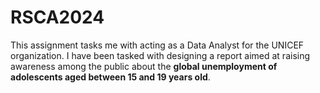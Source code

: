# RSCA2024
This assignment tasks me with acting as a Data Analyst for the UNICEF organization. I have been tasked with designing a report aimed at raising awareness among the public about the **global unemployment of adolescents aged between 15 and 19 years old**.
